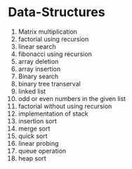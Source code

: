 # Data-Structures
1. Matrix multiplication
2. factorial using recursion
3. linear search
4. fibonacci using recursion
5. array deletion
6. array insertion
7. Binary search
8. binary tree transerval
9. linked list
10. odd or even numbers in the given list
11. factorial without using recursion
12. implementation of stack
13. insertion sort
14. merge sort
15. quick sort
16. linear probing
17. queue operation
18. heap sort
